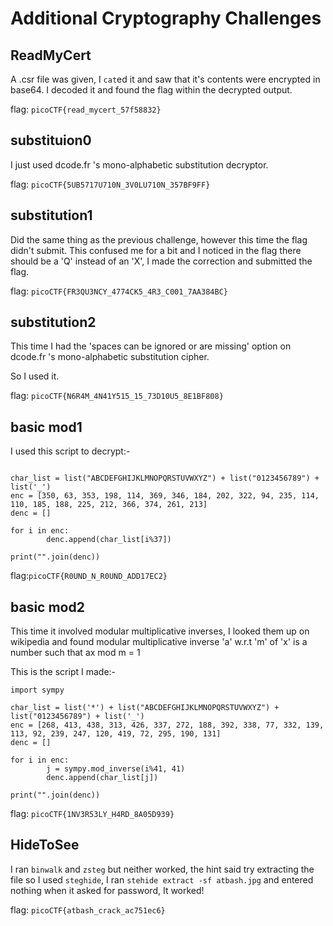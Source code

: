 # Additional Cryptography Challenges

## ReadMyCert

A .csr file was given, I `cat`ed it and saw that it's contents were encrypted in base64. I decoded it 
and found the flag within the decrypted output.

flag: `picoCTF{read_mycert_57f58832}`

## substituion0

I just used dcode.fr 's mono-alphabetic substitution decryptor.

flag: `picoCTF{5UB5717U710N_3V0LU710N_357BF9FF}`

## substitution1

Did the same thing as the previous challenge, however this time the flag didn't submit. This confused me for a bit and I noticed in the flag there should be a 'Q' instead of an 'X', I made the correction and submitted the flag.

flag: `picoCTF{FR3QU3NCY_4774CK5_4R3_C001_7AA384BC}`

## substitution2

This time I had the 'spaces can be ignored or are missing' option on dcode.fr 's mono-alphabetic substitution cipher.

So I used it.

flag: `picoCTF{N6R4M_4N41Y515_15_73D10U5_8E1BF808}`

## basic mod1

I used this script to decrypt:-

```

char_list = list("ABCDEFGHIJKLMNOPQRSTUVWXYZ") + list("0123456789") + list('_')
enc = [350, 63, 353, 198, 114, 369, 346, 184, 202, 322, 94, 235, 114, 110, 185, 188, 225, 212, 366, 374, 261, 213]
denc = []

for i in enc:
        denc.append(char_list[i%37])

print("".join(denc))
```

flag:`picoCTF{R0UND_N_R0UND_ADD17EC2}`


## basic mod2

This time it involved modular multiplicative inverses, I looked them up on wikipedia and found modular multiplicative inverse 'a' w.r.t 'm' of 'x' is a number such that ax mod m = 1

This is the script I made:-

```
import sympy

char_list = list('*') + list("ABCDEFGHIJKLMNOPQRSTUVWXYZ") + list("0123456789") + list('_')
enc = [268, 413, 438, 313, 426, 337, 272, 188, 392, 338, 77, 332, 139, 113, 92, 239, 247, 120, 419, 72, 295, 190, 131]
denc = []

for i in enc:
        j = sympy.mod_inverse(i%41, 41)
        denc.append(char_list[j])

print("".join(denc))
```

flag: `picoCTF{1NV3R53LY_H4RD_8A05D939}`


## HideToSee

I ran `binwalk` and `zsteg` but neither worked, the hint said try extracting the file so I used `steghide`, I ran `stehide extract -sf atbash.jpg` and entered nothing when it asked for password, It worked!

flag: `picoCTF{atbash_crack_ac751ec6}`

